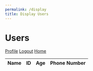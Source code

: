 ```yaml
---
permalink: /display
title: Display Users
---
```


<html>
    <head>
        <style>
            .darkmode {
                background: #252525;
                color: #ffffff;
            }
            .lightmode {
                background: #ffffff;
                color: #000000;
            }
        </style>
        <link id="theme-style" rel="stylesheet" type="text/css" href="assets/css/style.css">
    </head>
    <body>
        <h1>Users</h1>
        <a href="/profile">Profile</a>
        <a href="/logout">Logout</a>
        <a href="/">Home</a>
        <table>
            <thead>
            <tr>
              <th>Name</th>
              <th>ID</th>
              <th>Age</th>
              <th>Phone Number</th>
            </tr>
            </thead>
            <tbody id="result">
            </tbody>
        </table>
        <!-- <script type="module" src="/static/js/api/config.js"></script> -->
        <script>
          // import { uri } from '/static/js/api/config.js';
          const url = 'http://localhost:8086/api/users/';
          const authurl = 'http://localhost:8086/api/users/authenticate';
          const userAuthBody = window.localStorage.getItem('userBody')
          // prepare HTML result container for new output
          const resultContainer = document.getElementById("result");
          // // Assuming you have some form of credentials to send
          // const credentials = {
          //     username: document.getElementById('username').value,
          //     uid: document.getElementById('uid').value,
          //     password: document.getElementById('password').value
          // };
          const authrequestOptions = {
              method: 'POST',
              headers: { 'Content-Type': 'application/json' },
              credentials: 'include',
              body: JSON.stringify(userAuthBody)
          };
          const requestOptions = {
              method: 'GET',
              credentials: 'include'
          };
          if (!userAuthBody) {
            console.log("User Authentication Failed");
            window.location.href = "http://localhost:8090/AtlasIndex/403";
          } else {
            fetch(authurl, authrequestOptions)
              .then(response => response.json())
              .then(data => {
                console.log(data);
                //if (data.error == "Unauthorized"){
                //window.location.href = "http://localhost:8090/AtlasIndex/403";}
                fetch(url, requestOptions)
                  .then(response => response.json())
                  .then(data => {
                    console.log(data);
                    data.forEach(user => {
                      const tr = document.createElement("tr");
                      tr.innerHTML = `
                        <td>${user.name}</td>
                        <td>${user.uid}</td>
                        <td>${user.age}</td>
                        <td>${user.pnum}</td>
                      `;
                      resultContainer.appendChild(tr);
                    });
                  })
              })
              .catch(err => {
              console.log(err);
              console.log("User Authentication Failed");
              console.log(userAuthBody);
              //window.location.href = "/register";
              });
            }
        </script>
        <script>
            var darkMode = false;
            window.onload = function() {
                var themeStyle = document.getElementById('theme-style');
                var body = document.body;
                var storedTheme = localStorage.getItem('theme');
                if (storedTheme === 'dark') {
                    themeStyle.href = "assets/css/dark.css";
                    body.classList.remove('lightmode');
                    body.classList.add('darkmode');
                } else {
                    themeStyle.href = "assets/css/style.css";
                    body.classList.remove('darkmode');
                    body.classList.add('lightmode');
                }
            }
        </script>
    </body>
</html>